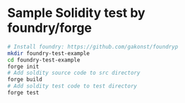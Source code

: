 # Sample Solidity test by foundry/forge



``` bash
# Install foundry: https://github.com/gakonst/foundryp
mkdir foundry-test-example
cd foundry-test-example
forge init
# Add soldity source code to src directory
forge build
# Add soldity test code to test directory
forge test
```


